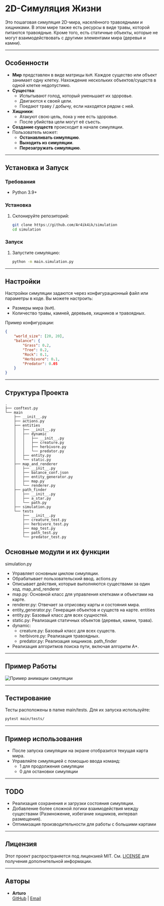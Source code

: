# 2D-Симуляция Жизни

Это пошаговая симуляция 2D-мира, населённого травоядными и хищниками. В этом мире также есть ресурсы в виде травы, которой питаются травоядные. Кроме того, есть статичные объекты, которые не могут взаимодействовать с другими элементами мира (деревья и камни).

---

## Особенности

- **Мир** представлен в виде матрицы `NxM`. Каждое существо или объект занимает одну клетку. Нахождение нескольких объектов/существ в одной клетке недопустимо.
- **Существа**:
  - Испытывают голод, который уменьшает их здоровье.
  - Двигаются к своей цели.
  - Поедают траву / добычу, если находятся рядом с ней.
- **Хищники**:
  - Атакуют свою цель, пока у нее есть здоровье.
  - После убийства цели могут её съесть.
- **Создание существ** происходит в начале симуляции.
- Пользователь может:
  - **Останавливать симуляцию**.
  - **Выходить из симуляции**.
  - **Перезагружать симуляцию**.

---

## Установка и Запуск

### Требования

- Python 3.9+

### Установка

1. Склонируйте репозиторий:
    ```bash
    git clone https://github.com/Ar4ik4ik/simulation
    cd simulation
    ```

### Запуск

1. Запустите симуляцию:
    ```bash
    python -m main.simulation.py
    ```

---

## Настройки

Настройки симуляции задаются через конфигурационный файл или параметры в коде. Вы можете настроить:

- Размеры мира (`NxM`).
- Количество травы, камней, деревьев, хищников и травоядных.

Пример конфигурации:

```json
{
    "world_size": [20, 20],
    "balance": {
        "Grass": 0.2,
        "Tree": 0.2,
        "Rock": 0.1,
        "Herbivore": 0.1,
        "Predator": 0.05
    }
}
```

---

## Структура Проекта

```
.
├── conftest.py
└── main
    ├── __init__.py
    ├── actions.py
    ├── entities
    │   ├── __init__.py
    │   ├── dynamic
    │   │   ├── __init__.py
    │   │   ├── creature.py
    │   │   ├── herbivore.py
    │   │   └── predator.py
    │   ├── entity.py
    │   └── static.py
    ├── map_and_renderer
    │   ├── __init__.py
    │   ├── balance_conf.json
    │   ├── entity_generator.py
    │   ├── map.py
    │   └── renderer.py
    ├── path_finder
    │   ├── __init__.py
    │   ├── a_star.py
    │   └── path.py
    ├── simulation.py
    └── tests
        ├── __init__.py
        ├── creature_test.py
        ├── herbivore_test.py
        ├── map_test.py
        ├── path_test.py
        └── predator_test.py
```
## Основные модули и их функции
simulation.py
- Управляет основным циклом симуляции.
- Обрабатывает пользовательский ввод.
actions.py
- Описывает действия, которые выполняются существами за один ход.
map_and_renderer
- map.py: Основной класс для управления клетками и объектами на карте.
- renderer.py: Отвечает за отрисовку карты и состояния мира.
- entity_generator.py: Генерация объектов и существ на карте.
entities
- entity.py: Базовый класс для всех сущностей.
- static.py: Реализация статичных объектов (деревья, камни, трава).
- dynamic:
    - creature.py: Базовый класс для всех существ.
    - herbivore.py: Реализация травоядных.
    - predator.py: Реализация хищников.
path_finder
- Реализация алгоритмов поиска пути, включая алгоритм A*.

---

## Пример Работы

![Пример анимации симуляции](https://github.com/user-attachments/assets/6b0eba7d-855f-43b4-85b5-adad4348d09d)

---

## Тестирование
Тесты расположены в папке main/tests. Для их запуска используйте:

```bash
pytest main/tests/
```

---

## Пример использования
- После запуска симуляции на экране отобразится текущая карта мира.
- Управляйте симуляцией с помощью ввода команд:
  - 1 для продолжения симуляции
  - 0 для остановки симуляции

---

## TODO
- Реализация сохранения и загрузки состояния симуляции.
- Добавление более сложной логики взаимодействия между существами (Размножение, избегание хищников, интервал размещения).
- Оптимизация производительности для работы с большими картами

---

## Лицензия

Этот проект распространяется под лицензией MIT. См. [LICENSE](LICENSE) для получения дополнительной информации.

---

## Авторы

- **Arturo**  
  [GitHub](https://github.com/Ar4ik4ik) | [Email](mailto:arthursolokhin27@gmail.com)

